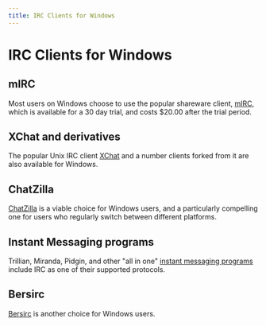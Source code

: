 ```yaml
---
title: IRC Clients for Windows
---
```


# IRC Clients for Windows


## mIRC
Most users on Windows choose to use the popular shareware client, [mIRC](/irchelp/clients/windows/mirc/), which is available for a 30 day trial, and costs $20.00 after the trial period. 

## XChat and derivatives
The popular Unix IRC client [XChat](/irchelp/clients/windows/xchat.html) and a number clients forked from it are also available for Windows.

## ChatZilla
[ChatZilla](/irchelp/clients/cross/chatzilla.html) is a viable choice for Windows users, and a particularly compelling one for users who regularly switch between different platforms. 

## Instant Messaging programs

Trillian, Miranda, Pidgin, and other "all in one" [instant messaging programs](/irchelp/clients/windows/instantmessage.html) include IRC as one of their supported protocols.

## Bersirc
[Bersirc](/irchelp/clients/windows/bersirc.html) is another choice for Windows users. 
